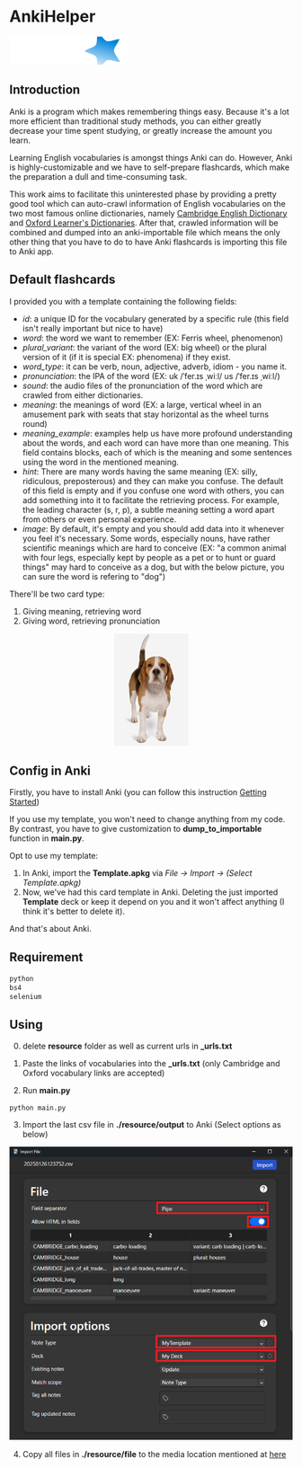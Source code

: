 # AnkiHelper 

![alt text](src/anki_icon.png)

## Introduction
 
Anki is a program which makes remembering things easy. Because it's a lot more efficient than traditional study methods, you can either greatly decrease your time spent studying, or greatly increase the amount you learn. 

Learning English vocabularies is amongst things Anki can do. However, Anki is highly-customizable and we have to self-prepare flashcards, which make the preparation a dull and time-consuming task.

This work aims to facilitate this uninterested phase by providing a pretty good tool which can auto-crawl information of English vocabularies on the two most famous online dictionaries, namely [Cambridge English Dictionary](https://dictionary.cambridge.org/dictionary/) and [Oxford Learner's Dictionaries](https://www.oxfordlearnersdictionaries.com/). After that, crawled information will be combined and dumped into an anki-importable file which means the only other thing that you have to do to have Anki flashcards is importing this file to Anki app.

## Default flashcards

I provided you with a template containing the following fields:

- *id*: a unique ID for the vocabulary generated by a specific rule (this field isn't really important but nice to have)
- *word*: the word we want to remember (EX: Ferris wheel, phenomenon)
- *plural_variant*: the variant of the word (EX: big wheel) or the plural version of it (if it is special EX: phenomena) if they exist.
- *word_type*: it can be verb, noun, adjective, adverb, idiom - you name it.
- *pronunciation*: the IPA of the word (EX: uk /ˈfer.ɪs ˌwiːl/ us /ˈfer.ɪs ˌwiːl/)
- *sound*: the audio files of the pronunciation of the word which are crawled from either dictionaries.
- *meaning*: the meanings of word (EX: a large, vertical wheel in an amusement park with seats that stay horizontal as the wheel turns round)
- *meaning_example*: examples help us have more profound understanding about the words, and each word can have more than one meaning. This field contains blocks, each of which is the meaning and some sentences using the word in the mentioned meaning.
- *hint*: There are many words having the same meaning (EX: silly, ridiculous, preposterous) and they can make you confuse. The default of this field is empty and if you confuse one word with others, you can add something into it to facilitate the retrieving process. For example, the leading character (s, r, p), a subtle meaning setting a word apart from others or even personal experience.
- *image*: By default, it's empty and you should add data into it whenever you feel it's necessary. Some words, especially nouns, have rather scientific meanings which are hard to conceive (EX: "a common animal with four legs, especially kept by people as a pet or to hunt or guard things" may hard to conceive as a dog, but with the below picture, you can sure the word is refering to "dog")

There'll be two card type:

1. Giving meaning, retrieving word
2. Giving word, retrieving pronunciation

<div align='center'> <img src="src/dog.png"> </div>

## Config in Anki

Firstly, you have to install Anki (you can follow this instruction [Getting Started](https://docs.ankiweb.net/getting-started.html))

If you use my template, you won't need to change anything from my code. By contrast, you have to give customization to **dump_to_importable** function in **main.py**.

Opt to use my template:

1. In Anki, import the **Template.apkg** via *File → Import → (Select Template.apkg)*
2. Now, we've had this card template in Anki. Deleting the just imported **Template** deck or keep it depend on you and it won't affect anything (I think it's better to delete it).

And that's about Anki.


## Requirement

```
python
bs4
selenium
```



## Using

0. delete **resource** folder as well as current urls in **_urls.txt**

1. Paste the links of vocabularies into the **_urls.txt** (only Cambridge and Oxford vocabulary links are accepted)


2. Run **main.py**

```
python main.py
```

3. Import the last csv file in **./resource/output** to Anki (Select options as below)

<div align='center'> <img src="src/insert.png"> </div>

4. Copy all files in **./resource/file** to the media location mentioned at [here](https://docs.ankiweb.net/files.html#file-locations)
